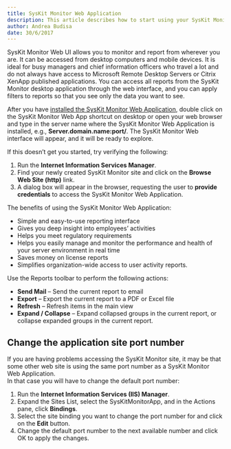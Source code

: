 ```yaml
---
title: SysKit Monitor Web Application
description: This article describes how to start using your SysKit Monitor Web Application.
author: Andrea Budisa
date: 30/6/2017
---
```


SysKit Monitor Web UI allows you to monitor and report from wherever you are. It can be accessed from desktop computers and mobile devices. It is ideal for busy managers and chief information officers who travel a lot and do not always have access to Microsoft Remote Desktop Servers or Citrix XenApp published applications. You can access all reports from the SysKit Monitor desktop application through the web interface, and you can apply filters to reports so that you see only the data you want to see.

After you have [installed the SysKit Monitor Web Application](#internal/installation-configuration/configuration-wizard/configure-monitor), double click on the SysKit Monitor Web App shortcut on desktop or open your web browser and type in the server name where the SysKit Monitor Web Application is installed, e.g., **Server.domain.name:port/**. The SysKit Monitor Web interface will appear, and it will be ready to explore.

If this doesn’t get you started, try verifying the following:

1. Run the **Internet Information Services Manager**.
2. Find your newly created SysKit Monitor site and click on the **Browse Web Site (http)** link.
3. A dialog box will appear in the browser, requesting the user to **provide credentials** to access the SysKit Monitor Web Application.

The benefits of using the SysKit Monitor Web Application:

* Simple and easy-to-use reporting interface
* Gives you deep insight into employees’ activities
* Helps you meet regulatory requirements
* Helps you easily manage and monitor the performance and health of your server environment in real time
* Saves money on license reports
* Simplifies organization-wide access to user activity reports.

Use the Reports toolbar to perform the following actions:

* **Send Mail** – Send the current report to email
* **Export** – Export the current report to a PDF or Excel file
* **Refresh** – Refresh items in the main view
* **Expand / Collapse** – Expand collapsed groups in the current report, or collapse expanded groups in the current report.

## Change the application site port number

If you are having problems accessing the SysKit Monitor site, it may be that some other web site is using the same port number as a SysKit Monitor Web Application.  
In that case you will have to change the default port number:

1. Run the **Internet Information Services (IIS) Manager**.
2. Expand the Sites List, select the SysKitMonitorApp, and in the Actions pane, click **Bindings**.
3. Select the site binding you want to change the port number for and click on the **Edit** button.
4. Change the default port number to the next available number and click OK to apply the changes.